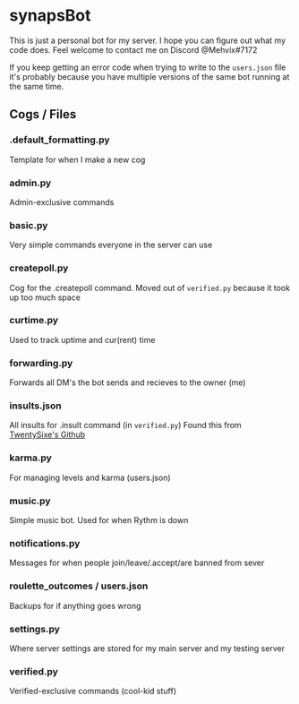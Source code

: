 # synapsBot
This is just a personal bot for my server. I hope you can figure out what my code does. Feel welcome to contact me on Discord @Mehvix#7172 


If you keep getting an error code when trying to write to the `users.json` file it's probably because you have multiple versions of the same bot running at the same time.


## Cogs / Files 

### .default_formatting.py

Template for when I make a new cog


### admin.py

Admin-exclusive commands


### basic.py

Very simple commands everyone in the server can use


### createpoll.py
Cog for the .createpoll command. Moved out of `verified.py` because it took up too much space


### curtime.py
Used to track uptime and cur(rent) time


### forwarding.py
Forwards all DM's the bot sends and recieves to the owner (me)


### insults.json
All insults for .insult command (in `verified.py`)
Found this from [TwentySixe's Github](https://github.com/Twentysix26/26-Cogs/blob/master/insult/data/insults.json)


### karma.py
For managing levels and karma (users.json)


### music.py
Simple music bot. Used for when Rythm is down


### notifications.py
Messages for when people join/leave/.accept/are banned from sever


### roulette_outcomes / users.json 
Backups for if anything goes wrong


### settings.py
Where server settings are stored for my main server and my testing server


### verified.py
Verified-exclusive commands (cool-kid stuff)
